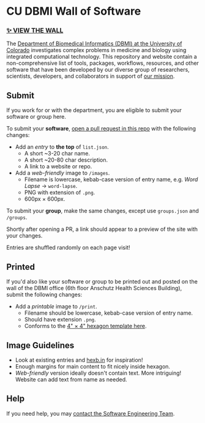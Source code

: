 # CU DBMI Wall of Software

### [✨ **VIEW THE WALL**](https://CU-DBMI.github.io/wall-of-software)

The [Department of Biomedical Informatics (DBMI) at the University of Colorado](https://medschool.cuanschutz.edu/dbmi) investigates complex problems in medicine and biology using integrated computational technology.
This repository and website contain a non-comprehensive list of tools, packages, workflows, resources, and other software that have been developed by our diverse group of researchers, scientists, developers, and collaborators in support of [our mission](https://medschool.cuanschutz.edu/dbmi/about-us).

## Submit

If you work for or with the department, you are eligible to submit your software or group here.

To submit your **software**, [open a pull request in this repo](https://github.com/CU-DBMI/wall-of-software/pulls) with the following changes:

- Add an _entry_ to **the top** of `list.json`.
  - A short ~3-20 char name.
  - A short ~20-80 char description.
  - A link to a website or repo.
- Add a _web-friendly_ image to `/images`.
  - Filename is lowercase, kebab-case version of entry name, e.g. _Word Lapse_ → `word-lapse`.
  - PNG with extension of `.png`.
  - 600px × 600px.

To submit your **group**, make the same changes, except use `groups.json` and `/groups`.

Shortly after opening a PR, a link should appear to a preview of the site with your changes.

Entries are shuffled randomly on each page visit!

## Printed

If you'd also like your software or group to be printed out and posted on the wall of the DBMI office (6th floor Anschutz Health Sciences Building), submit the following changes:

- Add a _printable_ image to `/print`.
  - Filename should be lowercase, kebab-case version of entry name.
  - Should have extension `.png`.
  - Conforms to the [4" × 4" hexagon template here](https://www.stickermule.com/uses/hexagon-stickers).

## Image Guidelines

- Look at existing entries and [hexb.in](http://hexb.in/) for inspiration!
- Enough margins for main content to fit nicely inside hexagon.
- _Web-friendly_ version ideally doesn't contain text.
  More intriguing!
  Website can add text from name as needed.

## Help

If you need help, you may [contact the Software Engineering Team](https://cu-dbmi.github.io/set-website/about/).

